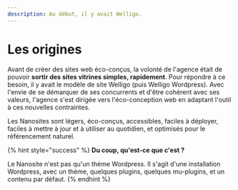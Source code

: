 ```yaml
---
description: Au début, il y avait Welligo.
---
```


# Les origines

Avant de créer des sites web éco-conçus, la volonté de l'agence était de pouvoir **sortir des sites vitrines simples, rapidement**. Pour répondre à ce besoin, il y avait le modèle de site Welligo (puis Welligo Wordpress). Avec l'envie de se démarquer de ses concurrents et d'être cohérent avec ses valeurs, l'agence s'est dirigée vers l'éco-conception web en adaptant l'outil à ces nouvelles contraintes.

Les Nanosites sont légers, éco-conçus, accessibles, faciles à déployer, faciles à mettre à jour et à utiliser au quotidien, et optimisés pour le référencement naturel.&#x20;

{% hint style="success" %}
**Du coup, qu'est-ce que c'est ?**

Le Nanosite n'est pas qu'un thème Wordpress. Il s'agit d'une installation Wordpress, avec un thème, quelques plugins, quelques mu-plugins, et un contenu par défaut.&#x20;
{% endhint %}



